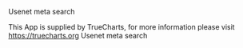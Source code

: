 Usenet meta search

This App is supplied by TrueCharts, for more information please visit https://truecharts.org
Usenet meta search
